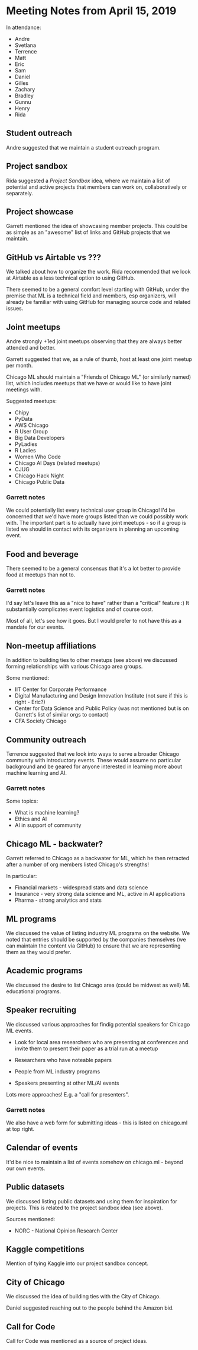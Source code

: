 # Meeting Notes from April 15, 2019

In attendance:

- Andre
- Svetlana
- Terrence
- Matt
- Eric
- Sam
- Daniel
- Gilles
- Zachary
- Bradley
- Gunnu
- Henry
- Rida

## Student outreach

Andre suggested that we maintain a student outreach program.

## Project sandbox

Rida suggested a *Project Sandbox* idea, where we maintain a list of
potential and active projects that members can work on,
collaboratively or separately.

## Project showcase

Garrett mentioned the idea of showcasing member projects. This could
be as simple as an "awesome" list of links and GitHub projects that we
maintain.

## GitHub vs Airtable vs ???

We talked about how to organize the work. Rida recommended that we
look at Airtable as a less technical option to using GitHub.

There seemed to be a general comfort level starting with GitHub, under
the premise that ML is a technical field and members, esp organizers,
will already be familiar with using GitHub for managing source code
and related issues.

## Joint meetups

Andre strongly +1ed joint meetups observing that they are always
better attended and better.

Garrett suggested that we, as a rule of thumb, host at least one joint
meetup per month.

Chicago ML should maintain a "Friends of Chicago ML" (or similarly
named) list, which includes meetups that we have or would like to have
joint meetings with.

Suggested meetups:

- Chipy
- PyData
- AWS Chicago
- R User Group
- Big Data Developers
- PyLadies
- R Ladies
- Women Who Code
- Chicago AI Days (related meetups)
- CJUG
- Chicago Hack Night
- Chicago Public Data

### Garrett notes

We could potentially list every technical user group in Chicago! I'd
be concerned that we'd have more groups listed than we could possibly
work with. The important part is to actually have joint meetups - so
if a group is listed we should in contact with its organizers in
planning an upcoming event.

## Food and beverage

There seemed to be a general consensus that it's a lot better to
provide food at meetups than not to.

### Garrett notes

I'd say let's leave this as a "nice to have" rather than a "critical"
feature :) It substantially complicates event logistics and of course
cost.

Most of all, let's see how it goes. But I would prefer to not have
this as a mandate for our events.

## Non-meetup affiliations

In addition to building ties to other meetups (see above) we discussed
forming relationships with various Chicago area groups.

Some mentioned:

- IIT Center for Corporate Performance
- Digital Manufacturing and Design Innovation Institute (not sure if
  this is right - Eric?)
- Center for Data Science and Public Policy (was not mentioned but is
  on Garrett's list of similar orgs to contact)
- CFA Society Chicago

## Community outreach

Terrence suggested that we look into ways to serve a broader Chicago
community with introductory events. These would assume no particular
background and be geared for anyone interested in learning more about
machine learning and AI.

### Garrett notes

Some topics:

- What is machine learning?
- Ethics and AI
- AI in support of community

## Chicago ML - backwater?

Garrett referred to Chicago as a backwater for ML, which he then
retracted after a number of org members listed Chicago's strengths!

In particular:

- Financial markets - widespread stats and data science
- Insurance - very strong data science and ML, active in AI
  applications
- Pharma - strong analytics and stats

## ML programs

We discussed the value of listing industry ML programs on the
website. We noted that entries should be supported by the companies
themselves (we can maintain the content via GitHub) to ensure that we
are representing them as they would prefer.

## Academic programs

We discussed the desire to list Chicago area (could be midwest as
well) ML educational programs.

## Speaker recruiting

We discussed various approaches for findig potential speakers for
Chicago ML events.

- Look for local area researchers who are presenting at conferences
  and invite them to present their paper as a trial run at a meetup

- Researchers who have noteable papers

- People from ML industry programs

- Speakers presenting at other ML/AI events

Lots more approaches! E.g. a "call for presenters".

### Garrett notes

We also have a web form for submitting ideas - this is listed on
chicago.ml at top right.

## Calendar of events

It'd be nice to maintain a list of events somehow on chicago.ml -
beyond our own events.

## Public datasets

We discussed listing public datasets and using them for inspiration
for projects. This is related to the project sandbox idea (see above).

Sources mentioned:

- NORC - National Opinion Research Center

## Kaggle competitions

Mention of tying Kaggle into our project sandbox concept.

## City of Chicago

We discussed the idea of building ties with the City of Chicago.

Daniel suggested reaching out to the people behind the Amazon bid.

## Call for Code

Call for Code was mentioned as a source of project ideas.
